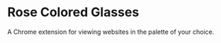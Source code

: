 Rose Colored Glasses
====================

A Chrome extension for viewing websites in the palette of your choice.